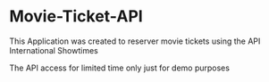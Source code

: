 # Movie-Ticket-API
This Application was created to reserver movie tickets using the API International Showtimes

The API access for limited time only just for demo purposes
